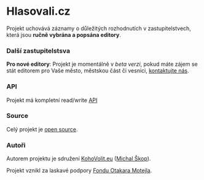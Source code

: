 # Hlasovali.cz

Projekt uchovává záznamy o důležitých rozhodnutích v zastupitelstvech, která jsou **ručně vybrána a popsána editory**.

### <a name="new_authors"></a>Další zastupitelstsva
**Pro nové editory**: Projekt je momentálně v _beta verzi_, pokud máte zájem se stát editorem pro Vaše město, městskou část či vesnici, [kontaktujte nás](http://kohovolit.eu/cs/contact).

### API
Projekt má kompletní read/write [API](https://github.com/michalskop/hlasovali.cz/blob/master/api/README.md)

### Source
Celý projekt je [open source](https://github.com/michalskop/hlasovali.cz).

### Autoři
Autorem projektu je sdružení [KohoVolit.eu](http://kohovolit.eu) ([Michal Škop](https://twitter.com/skopmichal)).

Projekt vznikl za laskavé podpory [Fondu Otakara Motejla](http://motejl.cz "Fond Otakara Motejla").
